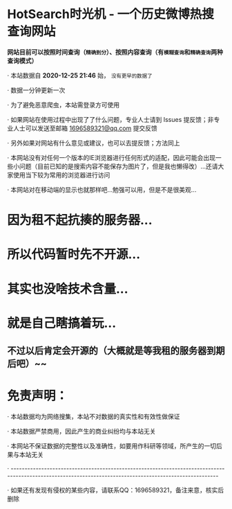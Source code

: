 # HotSearch时光机 - 一个历史微博热搜查询网站

**网站目前可以按照时间查询（`精确到分`）、按照内容查询（有`模糊查询`和`精确查询`两种查询模式）**

· 本站数据自 **2020-12-25 21:46** 始， `没有更早的数据了`

· 数据一分钟更新一次

· 为了避免恶意爬虫，本站需登录方可使用

· 如果网站在使用过程中出现了了什么问题，专业人士请到 Issues 提反馈；非专业人士可以发送至邮箱 1696589321@qq.com 提交反馈

· 另外如果对网站有什么意见或建议，也可以去提反馈；方法同上

· 本网站没有对任何一个版本的IE浏览器进行任何形式的适配，因此可能会出现一些小问题（目前已知的是搜索内容不能保存为图片了，但是我也懒得改）...还请大家使用当下较为常用的浏览器进行访问

· 本网站对在移动端的显示也就那样吧...勉强可以用，但是不是很美观...



# 因为租不起抗揍的服务器...

# 所以代码暂时先不开源...

# 其实也没啥技术含量...

# 就是自己瞎搞着玩...

## 不过以后肯定会开源的（大概就是等我租的服务器到期后吧）~~




# 免责声明：
· 本站数据均为网络搜集，本站不对数据的真实性和有效性做保证

· 本站数据严禁商用，因此产生的商业纠纷均与本站无关

· 本网站不保证数据的完整性以及准确性，如要用作科研等领域，所产生的一切后果与本站无关

· ---------------------------------------------------------------------------------------------------------------------------------------------------------

· 如果还有发现有侵权的某些内容，请联系QQ：1696589321，备注来意，核实后删除



